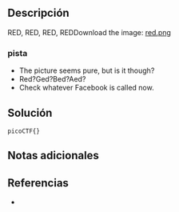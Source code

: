 
## Descripción 

RED, RED, RED, REDDownload the image: [red.png](https://challenge-files.picoctf.net/c_verbal_sleep/831307718b34193b288dde31e557484876fb84978b5818e2627e453a54aa9ba6/red.png)
### pista

- The picture seems pure, but is it though?
- Red?Ged?Bed?Aed?
- Check whatever Facebook is called now.
## Solución






```
picoCTF{}
```

## Notas adicionales


## Referencias

- 